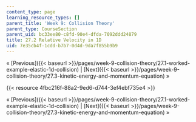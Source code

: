 ```yaml
---
content_type: page
learning_resource_types: []
parent_title: 'Week 9: Collision Theory'
parent_type: CourseSection
parent_uid: bc33ee80-c8fd-90e4-dfda-7092ddd24879
title: 27.2 Relative Velocity in 1D
uid: 7e35cb4f-1cdd-b7b7-0d4d-9da7f855b9b9
---
```


« [Previous]({{< baseurl >}}/pages/week-9-collision-theory/27.1-worked-example-elastic-1d-collision) | [Next]({{< baseurl >}}/pages/week-9-collision-theory/27.3-kinetic-energy-and-momentum-equation) »

{{< resource 4fbc216f-88a2-9ed6-d744-3ef4ebf735e4 >}}

« [Previous]({{< baseurl >}}/pages/week-9-collision-theory/27.1-worked-example-elastic-1d-collision) | [Next]({{< baseurl >}}/pages/week-9-collision-theory/27.3-kinetic-energy-and-momentum-equation) »
